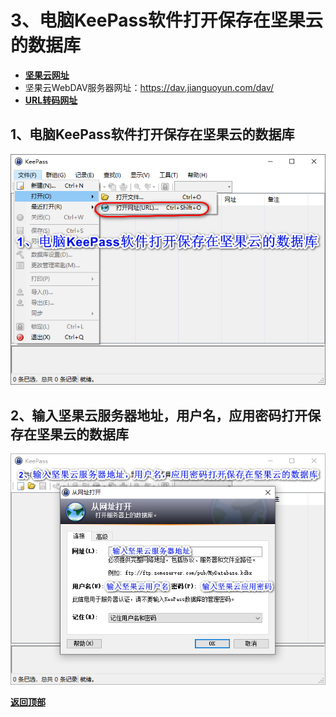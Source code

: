 # <a name="锚点0"></a>3、电脑KeePass软件打开保存在坚果云的数据库
- [**坚果云网址**](https://www.jianguoyun.com/)
- 坚果云WebDAV服务器网址：https://dav.jianguoyun.com/dav/
- [**URL转码网址**](http://tool.chinaz.com/Tools/Unicode.aspx)
## 1、电脑KeePass软件打开保存在坚果云的数据库
<p><img src="/使用网盘同步数据库/使用坚果云同步据库/3、电脑KeePass软件打开保存在坚果云的数据库/1、电脑KeePass软件打开保存在坚果云的数据库.png" alt="/使用网盘同步数据库/使用坚果云同步据库/3、电脑KeePass软件打开保存在坚果云的数据库/1、电脑KeePass软件打开保存在坚果云的数据库.png"/></p>

## 2、输入坚果云服务器地址，用户名，应用密码打开保存在坚果云的数据库
<p><img src="/使用网盘同步数据库/使用坚果云同步据库/3、电脑KeePass软件打开保存在坚果云的数据库/2、输入坚果云服务器地址，用户名，应用密码打开保存在坚果云的数据库.png" alt="/使用网盘同步数据库/使用坚果云同步据库/3、电脑KeePass软件打开保存在坚果云的数据库/2、输入坚果云服务器地址，用户名，应用密码打开保存在坚果云的数据库.png"/></p>

<a name="锚点4"></a><a href="#锚点0">**返回顶部**</a>